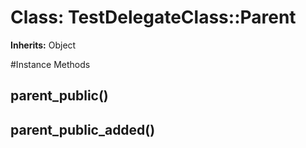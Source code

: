 # Class: TestDelegateClass::Parent
**Inherits:** Object
    




#Instance Methods
## parent_public() [](#method-i-parent_public)

## parent_public_added() [](#method-i-parent_public_added)

